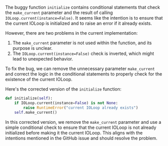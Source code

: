 The buggy function `initialize` contains conditional statements that check the `make_current` parameter and the result of calling `IOLoop.current(instance=False)`. It seems like the intention is to ensure that the current IOLoop is initialized and to raise an error if it already exists.

However, there are two problems in the current implementation:

1. The `make_current` parameter is not used within the function, and its purpose is unclear.
2. The `IOLoop.current(instance=False)` check is inverted, which might lead to unexpected behavior.

To fix the bug, we can remove the unnecessary parameter `make_current` and correct the logic in the conditional statements to properly check for the existence of the current IOLoop.

Here's the corrected version of the `initialize` function:

```python
def initialize(self):
    if IOLoop.current(instance=False) is not None:
        raise RuntimeError("current IOLoop already exists")
    self.make_current()
```

In this corrected version, we remove the `make_current` parameter and use a simple conditional check to ensure that the current IOLoop is not already initialized before making it the current IOLoop. This aligns with the intentions mentioned in the GitHub issue and should resolve the problem.